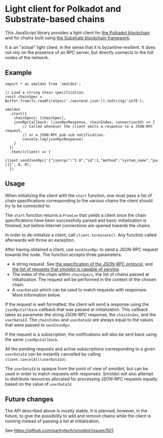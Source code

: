 # Light client for Polkadot and Substrate-based chains

This JavaScript library provides a light client for
[the Polkadot blockchain](https://polkadot.network/) and for chains built
using [the Substrate blockchain framework](https://substrate.dev/).

It is an "actual" light client, in the sense that it is byzantine-resilient.
It does not rely on the presence of an RPC server, but directly connects to
the full nodes of the network.

## Example

```
import * as smoldot from 'smoldot';

// Load a string chain specification.
const chainSpec = Buffer.from(fs.readFileSync('./westend.json')).toString('utf8');

smoldot
  .start({
    chainSpecs: [chainSpec],
    jsonRpcCallback: (jsonRpcResponse, chainIndex, connectionId) => {
        // Called whenever the client emits a response to a JSON-RPC request,
        // or a JSON-RPC pub-sub notification.
        console.log(jsonRpcResponse)
    }
  })
  .then((client) => {
    client.sendJsonRpc('{"jsonrpc":"2.0","id":1,"method":"system_name","params":[]}', 0, 0);
  })
```

## Usage

When initializing the client with the `start` function, one must pass a list of chain
specifications corresponding to the various chains the client should try to be connected to.

The `start` function returns a `Promise` that yields a client once the chain specifications have
been successfully parsed and basic initialization is finished, but before Internet connections
are opened towards the chains.

In order to de-initialize a client, call `client.terminate()`. Any function called afterwards
will throw an exception.

After having obtained a client, use `sendJsonRpc` to send a JSON-RPC request towards the node.
The function accepts three parameters:

- A string request. See [the specification of the JSON-RPC protocol](https://www.jsonrpc.org/specification),
and [the list of requests that smoldot is capable of serving](https://polkadot.js.org/docs/substrate/rpc/).
- The index of the chain within `chainSpecs`, the list of chains passed at initialization. The
request will be performed in the context of the chosen chain.
- A `userDataId` which can be used to match requests with responses. More information below.

If the request is well formatted, the client will send a response using the `jsonRpcCallback`
callback that was passed at initialization. This callback takes as parameter the string JSON-RPC
response, the `chainIndex`, and the `userDataId`. The `chainIndex` and `userDataId` are always
equal to the values that were passed to `sendJsonRpc`.

If the request is a subscription, the notifications will also be sent back using the same
`jsonRpcCallback`.

All the pending requests and active subscriptions corresponding to a given `userDataId` can be
instantly cancelled by calling `client.cancelAll(userDataId)`.

The `userDataId` is opaque from the point of view of smoldot, but can be used in order to match
requests with responses. Smoldot will also attempt to distribute resources allocated for processing
JSON-RPC requests equally based on the value of `userDataId`.

## Future changes

The API described above is mostly stable. It is planned, however, in the future, to give the
possibility to add and remove chains while the client is running instead of passing a list at
initialization.

See https://github.com/paritytech/smoldot/issues/501.

